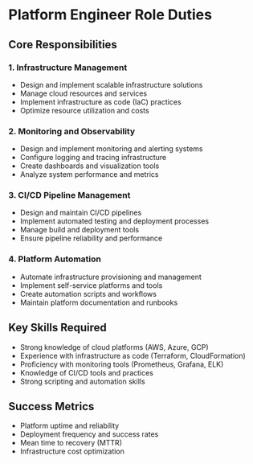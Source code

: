 # Platform Engineer Role Duties

## Core Responsibilities

### 1. Infrastructure Management
- Design and implement scalable infrastructure solutions
- Manage cloud resources and services
- Implement infrastructure as code (IaC) practices
- Optimize resource utilization and costs

### 2. Monitoring and Observability
- Design and implement monitoring and alerting systems
- Configure logging and tracing infrastructure
- Create dashboards and visualization tools
- Analyze system performance and metrics

### 3. CI/CD Pipeline Management
- Design and maintain CI/CD pipelines
- Implement automated testing and deployment processes
- Manage build and deployment tools
- Ensure pipeline reliability and performance

### 4. Platform Automation
- Automate infrastructure provisioning and management
- Implement self-service platforms and tools
- Create automation scripts and workflows
- Maintain platform documentation and runbooks

## Key Skills Required
- Strong knowledge of cloud platforms (AWS, Azure, GCP)
- Experience with infrastructure as code (Terraform, CloudFormation)
- Proficiency with monitoring tools (Prometheus, Grafana, ELK)
- Knowledge of CI/CD tools and practices
- Strong scripting and automation skills

## Success Metrics
- Platform uptime and reliability
- Deployment frequency and success rates
- Mean time to recovery (MTTR)
- Infrastructure cost optimization 